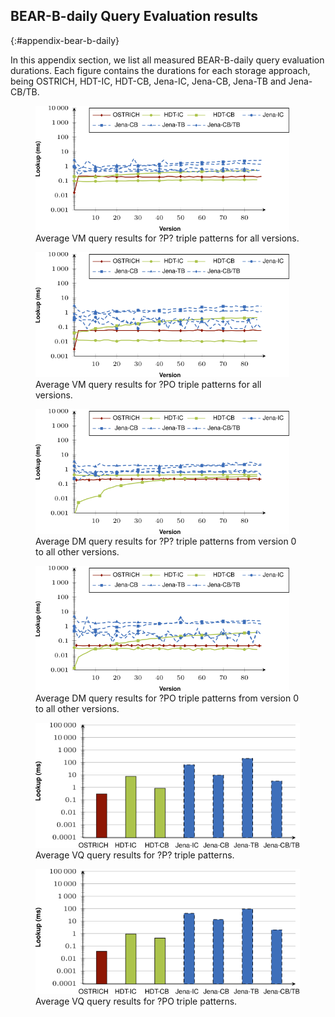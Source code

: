 ## BEAR-B-daily Query Evaluation results
{:#appendix-bear-b-daily}

In this appendix section, we list all measured BEAR-B-daily query evaluation durations.
Each figure contains the durations for each storage approach, being
OSTRICH, HDT-IC, HDT-CB, Jena-IC, Jena-CB, Jena-TB and Jena-CB/TB.

<figure id="result_bearb-daily-vm-p">
<img src="img/query/result_bearb-daily-vm-p.svg" alt="[bear-b-daily ?P? vm]" height="200em">
<figcaption markdown="block">
Average VM query results for ?P? triple patterns for all versions.
</figcaption>
</figure>

<figure id="result_bearb-daily-vm-po">
<img src="img/query/result_bearb-daily-vm-po.svg" alt="[bear-b-daily ?PO vm]" height="200em">
<figcaption markdown="block">
Average VM query results for ?PO triple patterns for all versions.
</figcaption>
</figure>

<figure id="result_bearb-daily-dm-p">
<img src="img/query/result_bearb-daily-dm-p.svg" alt="[bear-b-daily ?P? dm]" height="200em">
<figcaption markdown="block">
Average DM query results for ?P? triple patterns from version 0 to all other versions.
</figcaption>
</figure>

<figure id="result_bearb-daily-dm-po">
<img src="img/query/result_bearb-daily-dm-po.svg" alt="[bear-b-daily ?PO dm]" height="200em">
<figcaption markdown="block">
Average DM query results for ?PO triple patterns from version 0 to all other versions.
</figcaption>
</figure>

<figure id="result_bearb-daily-vq-p">
<img src="img/query/result_bearb-daily-vq-p.svg" alt="[bear-b-daily ?P? vq]" height="200em">
<figcaption markdown="block">
Average VQ query results for ?P? triple patterns.
</figcaption>
</figure>

<figure id="result_bearb-daily-vq-po">
<img src="img/query/result_bearb-daily-vq-po.svg" alt="[bear-b-daily ?PO vq]" height="200em">
<figcaption markdown="block">
Average VQ query results for ?PO triple patterns.
</figcaption>
</figure>